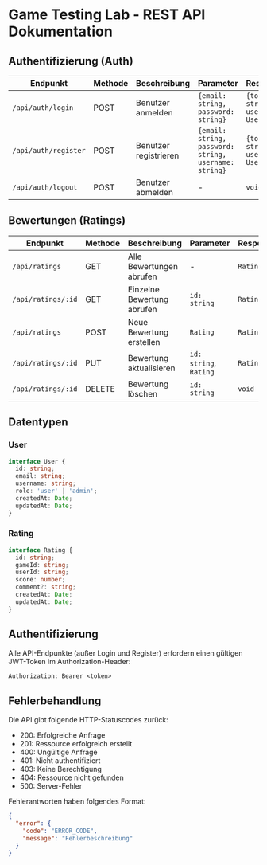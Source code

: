 # Game Testing Lab - REST API Dokumentation

## Authentifizierung (Auth)

| Endpunkt | Methode | Beschreibung | Parameter | Response |
|----------|---------|--------------|-----------|----------|
| `/api/auth/login` | POST | Benutzer anmelden | `{email: string, password: string}` | `{token: string, user: User}` |
| `/api/auth/register` | POST | Benutzer registrieren | `{email: string, password: string, username: string}` | `{token: string, user: User}` |
| `/api/auth/logout` | POST | Benutzer abmelden | - | `void` |

## Bewertungen (Ratings)

| Endpunkt | Methode | Beschreibung | Parameter | Response |
|----------|---------|--------------|-----------|----------|
| `/api/ratings` | GET | Alle Bewertungen abrufen | - | `Rating[]` |
| `/api/ratings/:id` | GET | Einzelne Bewertung abrufen | `id: string` | `Rating` |
| `/api/ratings` | POST | Neue Bewertung erstellen | `Rating` | `Rating` |
| `/api/ratings/:id` | PUT | Bewertung aktualisieren | `id: string`, `Rating` | `Rating` |
| `/api/ratings/:id` | DELETE | Bewertung löschen | `id: string` | `void` |

## Datentypen

### User
```typescript
interface User {
  id: string;
  email: string;
  username: string;
  role: 'user' | 'admin';
  createdAt: Date;
  updatedAt: Date;
}
```

### Rating
```typescript
interface Rating {
  id: string;
  gameId: string;
  userId: string;
  score: number;
  comment?: string;
  createdAt: Date;
  updatedAt: Date;
}
```

## Authentifizierung

Alle API-Endpunkte (außer Login und Register) erfordern einen gültigen JWT-Token im Authorization-Header:

```
Authorization: Bearer <token>
```

## Fehlerbehandlung

Die API gibt folgende HTTP-Statuscodes zurück:

- 200: Erfolgreiche Anfrage
- 201: Ressource erfolgreich erstellt
- 400: Ungültige Anfrage
- 401: Nicht authentifiziert
- 403: Keine Berechtigung
- 404: Ressource nicht gefunden
- 500: Server-Fehler

Fehlerantworten haben folgendes Format:

```json
{
  "error": {
    "code": "ERROR_CODE",
    "message": "Fehlerbeschreibung"
  }
}
``` 